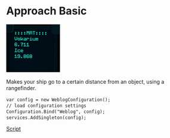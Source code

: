 # Approach Basic
![MPS](/images/MPS.png)
   
Makes your ship go to a certain distance from an object, using a rangefinder.

    var config = new WeblogConfiguration();
    // load configuration settings
    Configuration.Bind("Weblog", config);   
    services.AddSingleton(config);

[Script](/ApproachBasicBETA.yolol/)
```ApproachBasicBETA.yolol
```